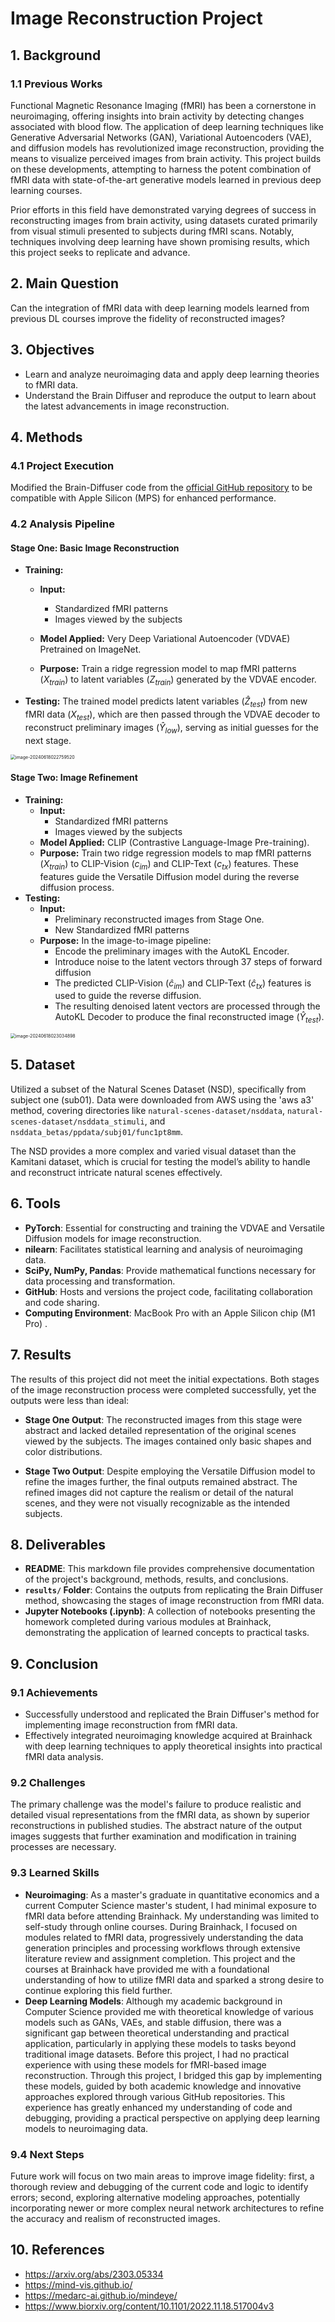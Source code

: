 # Image Reconstruction Project

## 1. Background
### 1.1 Previous Works
Functional Magnetic Resonance Imaging (fMRI) has been a cornerstone in neuroimaging, offering insights into brain activity by detecting changes associated with blood flow. The application of deep learning techniques like Generative Adversarial Networks (GAN), Variational Autoencoders (VAE), and diffusion models has revolutionized image reconstruction, providing the means to visualize perceived images from brain activity. This project builds on these developments, attempting to harness the potent combination of fMRI data with state-of-the-art generative models learned in previous deep learning courses.

Prior efforts in this field have demonstrated varying degrees of success in reconstructing images from brain activity, using datasets curated primarily from visual stimuli presented to subjects during fMRI scans. Notably, techniques involving deep learning have shown promising results, which this project seeks to replicate and advance.

## 2. Main Question
Can the integration of fMRI data with deep learning models learned from previous DL courses improve the fidelity of reconstructed images?

## 3. Objectives
- Learn and analyze neuroimaging data and apply deep learning theories to fMRI data.
- Understand the Brain Diffuser and reproduce the output to learn about the latest advancements in image reconstruction.

## 4. Methods
### 4.1 Project Execution
Modified the Brain-Diffuser code from the [official GitHub repository](https://github.com/ozcelikfu/brain-diffuser) to be compatible with Apple Silicon (MPS) for enhanced performance.

### 4.2 Analysis Pipeline
#### Stage One: Basic Image Reconstruction

- **Training:**
  - **Input:**
    - Standardized fMRI patterns
    - Images viewed by the subjects

  - **Model Applied:** Very Deep Variational Autoencoder (VDVAE) Pretrained on ImageNet.
  - **Purpose:** Train a ridge regression model to map fMRI patterns ($X_{train}$) to latent variables ($Z_{train}$) generated by the VDVAE encoder. 

- **Testing:** The trained model predicts latent variables ($\hat{Z}_{test}$) from new fMRI data ($X_{test}$), which are then passed through the VDVAE decoder to reconstruct preliminary images ($\hat{Y}_{low}$), serving as initial guesses for the next stage.

<img src="README/image-20240618022759520.png" alt="image-20240618022759520" style="zoom:50%;" />

#### Stage Two: Image Refinement

- **Training:**
  - **Input:**
    - Standardized fMRI patterns
    - Images viewed by the subjects
  - **Model Applied:** CLIP (Contrastive Language-Image Pre-training).
  - **Purpose:** Train two ridge regression models to map fMRI patterns ($X_{train}$) to CLIP-Vision ($c_{im}$) and CLIP-Text (${c}_{tx}$) features. These features guide the Versatile Diffusion model during the reverse diffusion process.
- **Testing:**
  - **Input:** 
    - Preliminary reconstructed images from Stage One.
    - New Standardized fMRI patterns
  - **Purpose:** In the image-to-image pipeline:
    - Encode the preliminary images with the AutoKL Encoder.
    - Introduce noise to the latent vectors through 37 steps of forward diffusion
    - The predicted CLIP-Vision ($\hat{c}_{im}$) and CLIP-Text ($\hat{c}_{tx}$) features is used to guide the reverse diffusion.
    - The resulting denoised latent vectors are processed through the AutoKL Decoder to produce the final reconstructed image ($\hat{Y}_{test}$).

<img src="README/image-20240618023034898.png" alt="image-20240618023034898" style="zoom:50%;" />

## 5. Dataset
Utilized a subset of the Natural Scenes Dataset (NSD), specifically from subject one (sub01). Data were downloaded from AWS using the 'aws a3' method, covering directories like `natural-scenes-dataset/nsddata`, `natural-scenes-dataset/nsddata_stimuli`, and `nsddata_betas/ppdata/subj01/func1pt8mm`.

The NSD provides a more complex and varied visual dataset than the Kamitani dataset, which is crucial for testing the model’s ability to handle and reconstruct intricate natural scenes effectively.

## 6. Tools
- **PyTorch**: Essential for constructing and training the VDVAE and Versatile Diffusion models for image reconstruction.
- **nilearn**: Facilitates statistical learning and analysis of neuroimaging data.
- **SciPy, NumPy, Pandas**: Provide mathematical functions necessary for data processing and transformation.
- **GitHub**: Hosts and versions the project code, facilitating collaboration and code sharing.
- **Computing Environment**: MacBook Pro with an Apple Silicon chip (M1 Pro) .

## 7. Results
The results of this project did not meet the initial expectations. Both stages of the image reconstruction process were completed successfully, yet the outputs were less than ideal:

- **Stage One Output**: The reconstructed images from this stage were abstract and lacked detailed representation of the original scenes viewed by the subjects. The images contained only basic shapes and color distributions.

- **Stage Two Output**: Despite employing the Versatile Diffusion model to refine the images further, the final outputs remained abstract. The refined images did not capture the realism or detail of the natural scenes, and they were not visually recognizable as the intended subjects.

## 8. Deliverables
- **README**: This markdown file provides comprehensive documentation of the project's background, methods, results, and conclusions.
- **`results/` Folder**: Contains the outputs from replicating the Brain Diffuser method, showcasing the stages of image reconstruction from fMRI data.
- **Jupyter Notebooks (.ipynb)**: A collection of notebooks presenting the homework completed during various modules at Brainhack, demonstrating the application of learned concepts to practical tasks.

## 9. Conclusion
### 9.1 Achievements
- Successfully understood and replicated the Brain Diffuser's method for implementing image reconstruction from fMRI data. 
- Effectively integrated neuroimaging knowledge acquired at Brainhack with deep learning techniques to apply theoretical insights into practical fMRI data analysis. 

### 9.2 Challenges
The primary challenge was the model's failure to produce realistic and detailed visual representations from the fMRI data, as shown by superior reconstructions in published studies. The abstract nature of the output images suggests that further examination and modification in training processes are necessary.

### 9.3 Learned Skills
- **Neuroimaging**: As a master's graduate in quantitative economics and a current Computer Science master's student, I had minimal exposure to fMRI data before attending Brainhack. My understanding was limited to self-study through online courses. During Brainhack, I focused on modules related to fMRI data, progressively understanding the data generation principles and processing workflows through extensive literature review and assignment completion. This project and the courses at Brainhack have provided me with a foundational understanding of how to utilize fMRI data and sparked a strong desire to continue exploring this field further.
- **Deep Learning Models**: Although my academic background in Computer Science provided me with theoretical knowledge of various models such as GANs, VAEs, and stable diffusion, there was a significant gap between theoretical understanding and practical application, particularly in applying these models to tasks beyond traditional image datasets. Before this project, I had no practical experience with using these models for fMRI-based image reconstruction. Through this project, I bridged this gap by implementing these models, guided by both academic knowledge and innovative approaches explored through various GitHub repositories. This experience has greatly enhanced my understanding of code and debugging, providing a practical perspective on applying deep learning models to neuroimaging data.

### 9.4 Next Steps
Future work will focus on two main areas to improve image fidelity: first, a thorough review and debugging of the current code and logic to identify errors; second, exploring alternative modeling approaches, potentially incorporating newer or more complex neural network architectures to refine the accuracy and realism of reconstructed images.

## 10. References
- https://arxiv.org/abs/2303.05334
- https://mind-vis.github.io/
- https://medarc-ai.github.io/mindeye/
- https://www.biorxiv.org/content/10.1101/2022.11.18.517004v3



